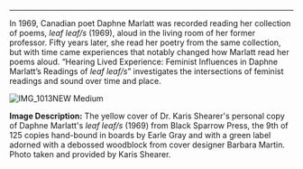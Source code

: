 ---

In 1969, Canadian poet Daphne Marlatt was recorded reading her collection of poems, _leaf leaf/s_ (1969), aloud in the living room of her former professor. Fifty years later, she read her poetry from the same collection, but with time came experiences that notably changed how Marlatt read her poems aloud. “Hearing Lived Experience: Feminist Influences in Daphne Marlatt’s Readings of _leaf leaf/s_” investigates the intersections of feminist readings and sound over time and place.

![IMG_1013NEW Medium](https://user-images.githubusercontent.com/107158915/221289143-a1b20ca3-4ba9-4662-aa9c-668519d3a906.jpeg)

**Image Description:** The yellow cover of Dr. Karis Shearer's personal copy of Daphne Marlatt's _leaf leaf/s_ (1969) from Black Sparrow Press, the 9th of 125 copies hand-bound in boards by Earle Gray and with a green label adorned with a debossed woodblock from cover designer Barbara Martin. Photo taken and provided by Karis Shearer.
